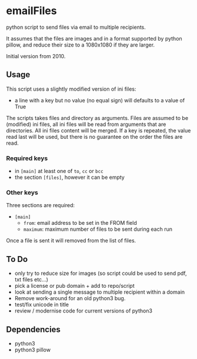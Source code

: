 # emailFiles
python script to send files via email to multiple recipients.

It assumes that the files are images and in a format supported by python pillow,
and reduce their size to a 1080x1080 if they are larger.

Initial version from 2010.

## Usage
This script uses a slightly modified version of ini files:
  * a line with a key but no value (no equal sign) will defaults to a value of True

The scripts takes files and directory as arguments. Files are assumed to be (modified) ini files, all ini files will be read from arguments that are directories. All ini files content will be merged. If a key is repeated, the value read last will be used, but there is no guarantee on the order the files are read.

### Required keys
* in `[main]` at least one of `to`, `cc` or `bcc`
* the section `[files]`, however it can be empty

### Other keys
Three sections are required:
* `[main]`
    * `from`: email address to be set in the FROM field
    * `maximum`: maximum number of files to be sent during each run

Once a file is sent it will removed from the list of files.

## To Do
- only try to reduce  size for images (so script could be used to send pdf, txt files etc...)
- pick a license or pub domain + add to repo/script
- look at sending a single message to multiple recipient within a domain
- Remove work-around for an old python3 bug.
- test/fix unicode in title 
- review / modernise code for current versions of python3

## Dependencies
- python3
- python3 pillow

